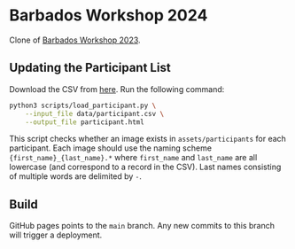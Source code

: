 # Barbados Workshop 2024
Clone of [Barbados Workshop 2023](https://barbadosworkshop.com).

## Updating the Participant List
Download the CSV from [here](https://docs.google.com/spreadsheets/d/1zUCSJKIWzERRMTZmbDy8JefsXfzf-1k8Y6v86XSDfTo/edit#gid=278216229).
Run the following command:
```bash
python3 scripts/load_participant.py \
    --input_file data/participant.csv \
    --output_file participant.html
```
This script checks whether an image exists in `assets/participants` for each participant.
Each image should use the naming scheme `{first_name}_{last_name}.*` where `first_name` and `last_name` are all lowercase (and correspond to a record in the CSV).
Last names consisting of multiple words are delimited by `-`.

## Build
GitHub pages points to the `main` branch. Any new commits to this branch will trigger a deployment.
